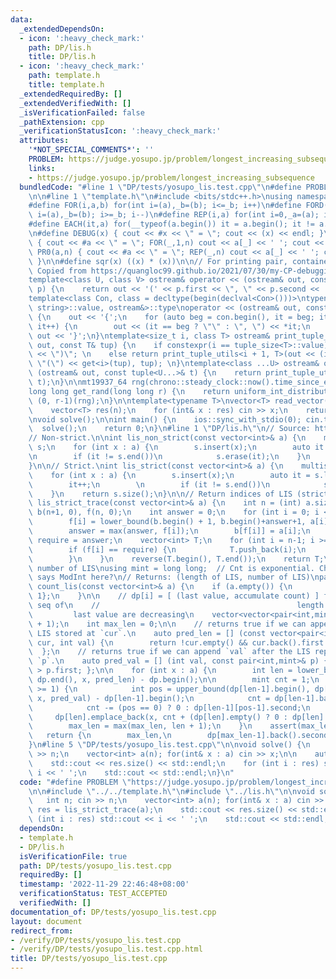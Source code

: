 ```yaml
---
data:
  _extendedDependsOn:
  - icon: ':heavy_check_mark:'
    path: DP/lis.h
    title: DP/lis.h
  - icon: ':heavy_check_mark:'
    path: template.h
    title: template.h
  _extendedRequiredBy: []
  _extendedVerifiedWith: []
  _isVerificationFailed: false
  _pathExtension: cpp
  _verificationStatusIcon: ':heavy_check_mark:'
  attributes:
    '*NOT_SPECIAL_COMMENTS*': ''
    PROBLEM: https://judge.yosupo.jp/problem/longest_increasing_subsequence
    links:
    - https://judge.yosupo.jp/problem/longest_increasing_subsequence
  bundledCode: "#line 1 \"DP/tests/yosupo_lis.test.cpp\"\n#define PROBLEM \"https://judge.yosupo.jp/problem/longest_increasing_subsequence\"\
    \n\n#line 1 \"template.h\"\n#include <bits/stdc++.h>\nusing namespace std;\n\n\
    #define FOR(i,a,b) for(int i=(a),_b=(b); i<=_b; i++)\n#define FORD(i,a,b) for(int\
    \ i=(a),_b=(b); i>=_b; i--)\n#define REP(i,a) for(int i=0,_a=(a); i<_a; i++)\n\
    #define EACH(it,a) for(__typeof(a.begin()) it = a.begin(); it != a.end(); ++it)\n\
    \n#define DEBUG(x) { cout << #x << \" = \"; cout << (x) << endl; }\n#define PR(a,n)\
    \ { cout << #a << \" = \"; FOR(_,1,n) cout << a[_] << ' '; cout << endl; }\n#define\
    \ PR0(a,n) { cout << #a << \" = \"; REP(_,n) cout << a[_] << ' '; cout << endl;\
    \ }\n\n#define sqr(x) ((x) * (x))\n\n// For printing pair, container, etc.\n//\
    \ Copied from https://quangloc99.github.io/2021/07/30/my-CP-debugging-template.html\n\
    template<class U, class V> ostream& operator << (ostream& out, const pair<U, V>&\
    \ p) {\n    return out << '(' << p.first << \", \" << p.second << ')';\n}\n\n\
    template<class Con, class = decltype(begin(declval<Con>()))>\ntypename enable_if<!is_same<Con,\
    \ string>::value, ostream&>::type\noperator << (ostream& out, const Con& con)\
    \ {\n    out << '{';\n    for (auto beg = con.begin(), it = beg; it != con.end();\
    \ it++) {\n        out << (it == beg ? \"\" : \", \") << *it;\n    }\n    return\
    \ out << '}';\n}\ntemplate<size_t i, class T> ostream& print_tuple_utils(ostream&\
    \ out, const T& tup) {\n    if constexpr(i == tuple_size<T>::value) return out\
    \ << \")\"; \n    else return print_tuple_utils<i + 1, T>(out << (i ? \", \" :\
    \ \"(\") << get<i>(tup), tup); \n}\ntemplate<class ...U> ostream& operator <<\
    \ (ostream& out, const tuple<U...>& t) {\n    return print_tuple_utils<0, tuple<U...>>(out,\
    \ t);\n}\n\nmt19937_64 rng(chrono::steady_clock::now().time_since_epoch().count());\n\
    long long get_rand(long long r) {\n    return uniform_int_distribution<long long>\
    \ (0, r-1)(rng);\n}\n\ntemplate<typename T>\nvector<T> read_vector(int n) {\n\
    \    vector<T> res(n);\n    for (int& x : res) cin >> x;\n    return res;\n}\n\
    \nvoid solve();\n\nint main() {\n    ios::sync_with_stdio(0); cin.tie(0);\n  \
    \  solve();\n    return 0;\n}\n#line 1 \"DP/lis.h\"\n// Source: http://codeforces.com/blog/entry/13225\n\
    // Non-strict.\n\nint lis_non_strict(const vector<int>& a) {\n    multiset<int>\
    \ s;\n    for (int x : a) {\n        s.insert(x);\n        auto it = s.upper_bound(x);\n\
    \n        if (it != s.end())\n            s.erase(it);\n    }\n    return s.size();\n\
    }\n\n// Strict.\nint lis_strict(const vector<int>& a) {\n    multiset<int> s;\n\
    \    for (int x : a) {\n        s.insert(x);\n        auto it = s.lower_bound(x);\n\
    \        it++;\n        \n        if (it != s.end())\n            s.erase(it);\n\
    \    }\n    return s.size();\n}\n\n// Return indices of LIS (strict)\nvector<int>\
    \ lis_strict_trace(const vector<int>& a) {\n    int n = (int) a.size();\n    vector<int>\
    \ b(n+1, 0), f(n, 0);\n    int answer = 0;\n    for (int i = 0; i < n; i++) {\n\
    \        f[i] = lower_bound(b.begin() + 1, b.begin()+answer+1, a[i]) - b.begin();\n\
    \        answer = max(answer, f[i]);\n        b[f[i]] = a[i];\n    }\n\n    int\
    \ require = answer;\n    vector<int> T;\n    for (int i = n-1; i >= 0; i--) {\n\
    \        if (f[i] == require) {\n            T.push_back(i);\n            require--;\n\
    \        }\n    }\n    reverse(T.begin(), T.end());\n    return T;\n}\n\n// Count\
    \ number of LIS\nusing mint = long long;  // Cnt is exponential. Check if statement\
    \ says ModInt here?\n// Returns: (length of LIS, number of LIS)\npair<int,mint>\
    \ count_lis(const vector<int>& a) {\n    if (a.empty()) {\n        return {0,\
    \ 1};\n    }\n\n    // dp[i] = [ (last value, accumulate count) ] for increasing\
    \ seq of\n    //                                            length i+1\n    //\
    \         last value are decreasing\n    vector<vector<pair<int,mint>>> dp(a.size()\
    \ + 1);\n    int max_len = 0;\n\n    // returns true if we can append `val` to\
    \ LIS stored at `cur`.\n    auto pred_len = [] (const vector<pair<int, mint>>&\
    \ cur, int val) {\n        return !cur.empty() && cur.back().first < val;\n  \
    \  };\n    // returns true if we can append `val` after the LIS represented with\
    \ `p`.\n    auto pred_val = [] (int val, const pair<int,mint>& p) { return val\
    \ > p.first; };\n\n    for (int x : a) {\n        int len = lower_bound(dp.begin(),\
    \ dp.end(), x, pred_len) - dp.begin();\n\n        mint cnt = 1;\n        if (len\
    \ >= 1) {\n            int pos = upper_bound(dp[len-1].begin(), dp[len-1].end(),\
    \ x, pred_val) - dp[len-1].begin();\n            cnt = dp[len-1].back().second;\n\
    \            cnt -= (pos == 0) ? 0 : dp[len-1][pos-1].second;\n        }\n   \
    \     dp[len].emplace_back(x, cnt + (dp[len].empty() ? 0 : dp[len].back().second));\n\
    \        max_len = max(max_len, len + 1);\n    }\n    assert(max_len > 0);\n \
    \   return {\n        max_len,\n        dp[max_len-1].back().second,\n    };\n\
    }\n#line 5 \"DP/tests/yosupo_lis.test.cpp\"\n\nvoid solve() {\n    int n; cin\
    \ >> n;\n    vector<int> a(n); for(int& x : a) cin >> x;\n\n    auto res = lis_strict_trace(a);\n\
    \    std::cout << res.size() << std::endl;\n    for (int i : res) std::cout <<\
    \ i << ' ';\n    std::cout << std::endl;\n}\n"
  code: "#define PROBLEM \"https://judge.yosupo.jp/problem/longest_increasing_subsequence\"\
    \n\n#include \"../../template.h\"\n#include \"../lis.h\"\n\nvoid solve() {\n \
    \   int n; cin >> n;\n    vector<int> a(n); for(int& x : a) cin >> x;\n\n    auto\
    \ res = lis_strict_trace(a);\n    std::cout << res.size() << std::endl;\n    for\
    \ (int i : res) std::cout << i << ' ';\n    std::cout << std::endl;\n}\n"
  dependsOn:
  - template.h
  - DP/lis.h
  isVerificationFile: true
  path: DP/tests/yosupo_lis.test.cpp
  requiredBy: []
  timestamp: '2022-11-29 22:46:48+08:00'
  verificationStatus: TEST_ACCEPTED
  verifiedWith: []
documentation_of: DP/tests/yosupo_lis.test.cpp
layout: document
redirect_from:
- /verify/DP/tests/yosupo_lis.test.cpp
- /verify/DP/tests/yosupo_lis.test.cpp.html
title: DP/tests/yosupo_lis.test.cpp
---
```


